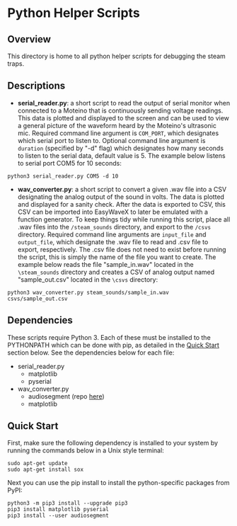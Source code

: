 # Python Helper Scripts

## Overview
This directory is home to all python helper scripts for debugging the steam traps.

## Descriptions
- **serial_reader.py**: a short script to read the output of serial monitor when connected to a Moteino that is continuously sending voltage readings. This data is plotted and displayed to the screen and can be used to view a general picture of the waveform heard by the Moteino's ultrasonic mic. Required command line argument is `COM_PORT`, which designates which serial port to listen to. Optional command line argument is `duration` (specified by "-d" flag) which designates how many seconds to listen to the serial data, default value is 5. The example below listens to serial port COM5 for 10 seconds:
```
python3 serial_reader.py COM5 -d 10
```

- **wav_converter.py**: a short script to convert a given .wav file into a CSV designating the analog output of the sound in volts. The data is plotted and displayed for a sanity check. After the data is exported to CSV, this CSV can be imported into EasyWaveX to later be emulated with a function generator. To keep things tidy while running this script, place all .wav files into the `/steam_sounds` directory, and export to the `/csvs` directory. Required command line arguments are `input_file` and `output_file`, which designate the .wav file to read and .csv file to export, respectively. The .csv file does not need to exist before running the script, this is simply the name of the file you want to create. The example below reads the file "sample_in.wav" located in the `\steam_sounds` directory and creates a CSV of analog output named "sample_out.csv" located in the `\csvs` directory:
```
python3 wav_converter.py steam_sounds/sample_in.wav csvs/sample_out.csv
```

## Dependencies
These scripts require Python 3. Each of these must be installed to the PYTHONPATH which can be done with pip, as detailed in the [Quick Start](#quick-start) section below. See the dependencies below for each file:
- serial_reader.py
    - matplotlib
    - pyserial
- wav_converter.py
    - audiosegment (repo [here]("https://github.com/MaxStrange/AudioSegment"))
    - matplotlib

## Quick Start
First, make sure the following dependency is installed to your system by running the commands below in a Unix style terminal:
```
sudo apt-get update
sudo apt-get install sox
```

Next you can use the pip install to install the python-specific packages from PyPI:
```
python3 -m pip3 install --upgrade pip3
pip3 install matplotlib pyserial
pip3 install --user audiosegment
```